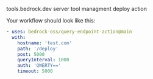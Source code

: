 tools.bedrock.dev server tool managment deploy action

Your workflow should look like this:
```yaml
- uses: bedrock-oss/query-endpoint-action@main
  with:
    hostname: 'test.com'
    path: '/deploy'
    post: 5000
    queryInterval: 1000
    auth: 'QWERTY=='
    timeout: 5000
```

